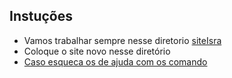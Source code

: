 Instuções
---

* Vamos trabalhar sempre nesse diretorio [siteIsra](https://github.com/Dayanfreitas/new/tree/master/siteIsra)
* Coloque o site novo nesse diretório  
* [Caso esqueca os de ajuda com os comando]()

